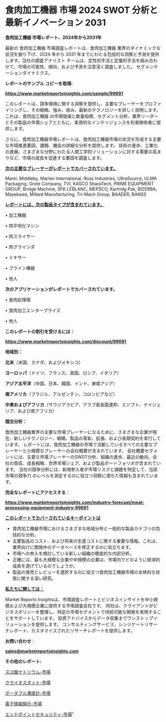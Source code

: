 # 食肉加工機器 市場 2024 SWOT 分析と最新イノベーション 2031

<strong>食肉加工機器 市場レポート、2024年から2031年</strong>

最新の 食肉加工機器 市場調査レポートは、食肉加工機器 業界のダイナミックな状況を掘り下げ、2024 年から 2031 年までにわたる包括的な洞察と予測を提供します。当社の調査アナリスト チームは、定性的手法と定量的手法を組み合わせて、市場の可能性、傾向、および予測を注意深く調査しました。 セグメンテーションダイナミクス。



<strong>レポートのサンプル コピーを取得:</strong> <a href=https://www.marketreportsinsights.com/sample/99691>

<strong><u>https://www.marketreportsinsights.com/sample/99691</u></strong></a>

このレポートは、競争環境に関する洞察を提供し、主要なプレーヤーをプロファイリングし、その戦略、強み、弱み、最新のテクノロジーを詳しく説明します。 これは、食肉加工機器 の市場価値と数量指標、セグメント分析、業界リーダーとその製品の市場シェアとともに、実用的なインテリジェンスを利害関係者に提供します。

さらに、食肉加工機器市場レポートは、食肉加工機器市場の状況を形成する主要な市場推進要因、課題、機会の詳細な分析を提供します。 技術の進歩、工業化の進展、さまざまな分野にわたる人間工学的ソリューションに対する需要の高まりなど、市場の成長を促進する要因を調査します。



<strong><u>次の主要なプレーヤーがレポートでカバーされています。</u></strong>

Marel, Middleby, Marlen International, Ross Industries, UltraSource, ULMA Packaging, Grote Company, TVI, KASCO SharpTech, PRIME EQUIPMENT GROUP, Bridge Machine, SFK LEBLANC, MEPSCO, Kartridg Pak, BIZERBA, Mayekawa, Millard Manufacturing, Tri-Mach Group, BAADER, BANSS



<strong><u><b>レポートには、次の製品タイプが含まれています。</b></u></strong>

• 加工機器

• 肉平坦化マシン

• 肉スライサー

• 肉グラインダ

• ミキサー

• ブライン機器

• 他人



<strong><b>次のアプリケーションがレポートでカバーされています。</b></strong>

• 食肉処理場

• 食肉加工エンタープライズ

• 他人



<strong><b>このレポートの割引を受けるには：</b></strong><a href=https://www.marketreportsinsights.com/discount/99691>

<strong><u>https://www.marketreportsinsights.com/discount/99691</u></strong></a>



<strong>地域別：</strong>



<strong>北米</strong>（米国、カナダ、およびメキシコ）



<strong>ヨーロッパ</strong>（ドイツ、フランス、英国、ロシア、イタリア）



<strong>アジア太平洋</strong>（中国、日本、韓国、インド、東南アジア）



<strong>南アメリカ</strong>（ブラジル、アルゼンチン、コロンビアなど）



<strong>中東およびアフリカ</strong>（サウジアラビア、アラブ首長国連邦、エジプト、ナイジェリア、および南アフリカ）



<strong>競合分析：</strong>

食肉加工機器業界の主要な市場プレーヤーになるために、さまざまな企業が現在、新しいテクノロジー、戦略、製品の革新、拡張、および長期契約を実行しています。 レポートには、食肉加工機器の市場で活動しているすべての主要なプレーヤーと小規模なプレーヤーの会社概要が含まれています。 会社概要セグメントには、主要な市場プレーヤーのSWOT分析、組織の進歩、最近の動向、会社の買収、成長戦略、世界市場シェア、および製品ポートフォリオが含まれています。 当社の競争分析には、新規参入者が市場リスクと課題を特定して、当該市場の競争力 のレベルを測定するのに役立つ洞察に満ちた情報も含まれています。



<strong>完全なレポートにアクセスする</strong>：

<a href=https://www.marketreportsinsights.com/industry-forecast/meat-processing-equipment-industry-99691>

<strong><u>https://www.marketreportsinsights.com/industry-forecast/meat-processing-equipment-industry-99691</u></strong></a>



<strong><u><b>このレポートでカバーされているキーポイントは</b></u></strong>
<ul>
  <li>食肉加工機器市場におけるさまざまな地域分布と一般的な製品カテゴリの包括的な分析。</li>
  <li>主要製品のコスト、および将来の生産コストに関する重要な情報。これは、業界向けに開発中のデータベースを修正するのに役立ちます。</li>
  <li>市場への参入を検討している新しい組織の徹底的な内訳分析。</li>
  <li>正確には、最も大規模な企業や中規模の企業は、市場内でどのように経済的成長を遂げているのでしょうか。</li>
  <li>製品の発売とレビューを選択するのに役立つ食肉加工機器市場の全体的な状態に関する深い研究。</li>
</ul>


<strong><u><b>私たちに関しては：</b></u></strong>

Market Reports Insightsは、市場調査レポートとビジネスインサイトを中小規模および大規模企業に提供する市場調査会社です。 同社は、クライアントがビジネスポリシーを整理し、特定の市場セグメントで持続可能な開発を実現することをサポートしています。 投資アドバイスからデータ収集までワンストップソリューションを提供します。 コンサルティングサービス、シンジケートリサーチレポート、カスタマイズされたリサーチレポートを提供します。



<strong><b>お問い合わせ</b></strong>：

<a href=mailto:sales@marketreportsinsights.com>

<strong><u>sales@marketreportsinsights.com</u></strong></a>



<strong>その他のレポート:</strong>

<a href=https://www.linkedin.com/pulse/スズ酸ナトリウム-市場-2030-年までの需要に焦点を当てた-2023-年調査レポート-xbk1c/>スズ酸ナトリウム-市場</a>

<a href=https://www.linkedin.com/pulse/クライオスタット-市場-2023-総利益と主要ベンダー-2030-analytics-achievers-24-analysis-lrxmf/>クライオスタット-市場</a>

<a href=https://www.linkedin.com/pulse/ポータブル濁度計-市場-2023-最新の-cagr-および成長分析-2030-bd8ef/>ポータブル濁度計-市場</a>

<a href=https://www.linkedin.com/pulse/電子情報開示-市場-2030-年までの需要に焦点を当てた-2023-年調査レポート-vrvmf/>電子情報開示-市場</a>

<a href=https://www.linkedin.com/pulse/エンドポイントセキュリティ-市場-2023-最新の-cagr-および成長分析-2030-pr-news-hub-nwzhf/>エンドポイントセキュリティ-市場</a>"
